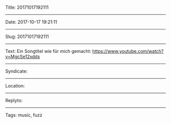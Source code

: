 Title: 20171017192111

----

Date: 2017-10-17 19:21:11

----

Slug: 20171017192111

----

Text: Ein Songtitel wie für mich gemacht: https://www.youtube.com/watch?v=MgcSe12xdds

----

Syndicate: <a href="https://brid.gy/publish/twitter"></a>

----

Location: 

----

Replyto: 

----

Tags: music, fuzz